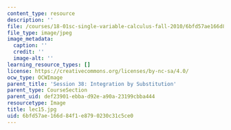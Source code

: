 ```yaml
---
content_type: resource
description: ''
file: /courses/18-01sc-single-variable-calculus-fall-2010/6bfd57ae166d84f1e8790230c31c5ce0_lec15.jpg
file_type: image/jpeg
image_metadata:
  caption: ''
  credit: ''
  image-alt: ''
learning_resource_types: []
license: https://creativecommons.org/licenses/by-nc-sa/4.0/
ocw_type: OCWImage
parent_title: 'Session 38: Integration by Substitution'
parent_type: CourseSection
parent_uid: def23901-ebba-d92e-a90a-23199cbba444
resourcetype: Image
title: lec15.jpg
uid: 6bfd57ae-166d-84f1-e879-0230c31c5ce0
---
```

